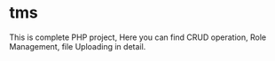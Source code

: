 # tms

This is complete PHP project,
Here you can find CRUD operation, Role Management, file Uploading in detail.
